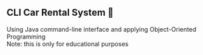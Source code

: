 ## CLI Car Rental System 🚗
Using Java command-line interface and applying Object-Oriented Programming <br>
Note: this is only for educational purposes
